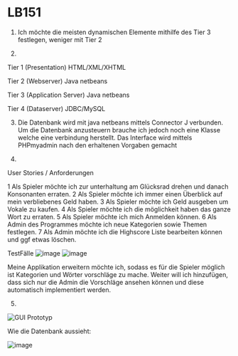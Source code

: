 # LB151
1) Ich möchte die meisten dynamischen Elemente mithilfe des Tier 3 festlegen, weniger mit Tier 2

2)
Tier 1 (Presentation)
HTML/XML/XHTML

Tier 2 (Webserver)
Java netbeans

Tier 3 (Application Server)
Java netbeans

Tier 4 (Dataserver)
JDBC/MySQL

3) Die Datenbank wird mit java netbeans mittels Connector J verbunden.
Um die Datenbank anzusteuern brauche ich jedoch noch eine Klasse welche eine verbindung herstellt.
Das Interface wird mittels PHPmyadmin nach den erhaltenen Vorgaben gemacht

4)

User Stories / Anforderungen

1 Als Spieler möchte ich zur unterhaltung am Glücksrad drehen und danach Konsonanten erraten.
2 Als Spieler möchte ich immer einen Überblick auf mein verbliebenes Geld haben. 
3 Als Spieler möchte ich Geld ausgeben um Vokale zu kaufen. 
4 Als Spieler möchte ich die möglichkeit haben das ganze Wort zu erraten.
5 Als Spieler möchte ich mich Anmelden können.
6 Als Admin des Programmes möchte ich neue Kategorien sowie Themen festlegen.
7 Als Admin möchte ich die Highscore Liste bearbeiten können und ggf etwas löschen.


TestFälle
![image](https://user-images.githubusercontent.com/88442184/221520123-5cf90cc7-f2c4-4e78-9d1e-7351f44ad552.png)
![image](https://user-images.githubusercontent.com/88442184/221523802-426e126e-bcc2-4651-9db2-aceb3e509e60.png)





Meine Applikation erweitern möchte ich, sodass es für die Spieler möglich ist Kategorien und Wörter vorschläge zu mache.
Weiter will ich hinzufügen, dass sich nur die Admin die Vorschläge ansehen können und diese automatisch implementiert werden.

5)
![GUI Prototyp](https://user-images.githubusercontent.com/88442184/221514610-76437848-d856-4ef3-9c13-27724033b2b9.PNG)



Wie die Datenbank aussieht:

![image](https://user-images.githubusercontent.com/88442184/221529355-412ce119-7d18-4fa0-ae35-a9e4e9cc531e.png)




